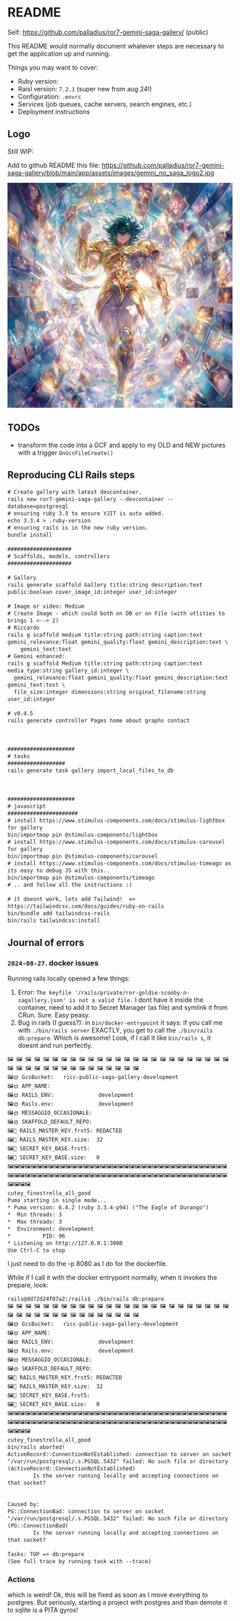 # README

Self: https://github.com/palladius/ror7-gemini-saga-gallery/ (public)

This README would normally document whatever steps are necessary to get the
application up and running.

Things you may want to cover:

* Ruby version:
* Raisl version: `7.2.1` (super new from aug 24!)
* Configuration: `.envrc`
* Services (job queues, cache servers, search engines, etc.)
* Deployment instructions

## Logo

Still WIP:

Add to github README this file: https://github.com/palladius/ror7-gemini-saga-gallery/blob/main/app/assets/images/gemini_no_saga_logo2.jpg

[![Project Logo](https://github.com/palladius/ror7-gemini-saga-gallery/blob/main/app/assets/images/gemini_no_saga_logo2.jpg)](https://github.com/palladius/ror7-gemini-saga-gallery/)

## TODOs

* transform the code into a GCF and apply to my OLD and NEW pictures with a trigger `OnGcsFileCreate()`


## Reproducing CLI Rails steps

```
# Create gallery with latest devcontainer.
rails new ror7-gemini-saga-gallery --devcontainer --database=postgresql
# ensuring ruby 3.3 to ensure YJIT is auto added.
echo 3.3.4 > .ruby-version
# ensuring rails is in the new ruby version.
bundle install

####################
# Scaffolds, models, controllers
####################

# Gallery
rails generate scaffold Gallery title:string description:text public:boolean cover_image_id:integer user_id:integer

# Image or video: Medium
# Create Image - which could both on DB or on File (with utlities to brings 1 <--> 2)
# Riccardo
rails g scaffold medium title:string path:string caption:text gemini_relevance:float gemini_quality:float gemini_description:text \
    gemini_text:text
# Gemini enhanced:
rails g scaffold Medium title:string path:string caption:text media_type:string gallery_id:integer \
  gemini_relevance:float gemini_quality:float gemini_description:text gemini_text:text \
  file_size:integer dimensions:string original_filename:string user_id:integer

# v0.4.5
rails generate controller Pages home about graphs contact



#####################
# tasks
##################
rails generate task gallery import_local_files_to_db



#####################
# javascript
######################
# install https://www.stimulus-components.com/docs/stimulus-lightbox for gallery
bin/importmap pin @stimulus-components/lightbox
# install https://www.stimulus-components.com/docs/stimulus-carousel for gallery
bin/importmap pin @stimulus-components/carousel
# install https://www.stimulus-components.com/docs/stimulus-timeago as its easy to debug JS with this..
bin/importmap pin @stimulus-components/timeago
# .. and follow all the instructions :)

# it doesnt work, lets add Tailwind!  => https://tailwindcss.com/docs/guides/ruby-on-rails
bin/bundle add tailwindcss-rails
bin/rails tailwindcss:install
```
## Journal of errors

### `2024-08-27`. docker issues

Running rails locally opened a few things:
1. Error: `The keyfile '/rails/private/ror-goldie-scooby-n-sagallery.json' is not a valid file.` I dont have it inside the container, need to add it to Secret Manager (as file) and symlink it from CRun. Sure. Easy peasy.
2. Bug in rails (I guess?):  in `bin/docker-entrypoint` it says: if you call me with `./bin/rails server` EXACTLY, you get to call the `./bin/rails db:prepare`. Which is awesome! Look, if I call it like `bin/rails s`, it doesnt and run perfectly.

```
🖼️ 🖼️ 🖼️ 🖼️ 🖼️ 🖼️ 🖼️ 🖼️ 🖼️ 🖼️ 🖼️ 🖼️ 🖼️ 🖼️ 🖼️ 🖼️ 🖼️ 🖼️ 🖼️ 🖼️ 🖼️ 🖼️ 🖼️ 🖼️ 🖼️ 🖼️ 🖼️ 🖼️ 🖼️ 🖼️ 🖼️ 🖼️ 🖼️ 🖼️ 🖼️ 🖼️ 🖼️ 🖼️ 🖼️ 🖼️
🖼️🌞 GcsBucket:   ricc-public-saga-gallery-development
🖼️🌞 APP_NAME:
🖼️🌞 RAILS_ENV:              development
🖼️🌞 Rails.env:              development
🖼️🌞 MESSAGGIO_OCCASIONALE:
🖼️🌞 SKAFFOLD_DEFAULT_REPO:
🖼️🔑 RAILS_MASTER_KEY.frst5: REDACTED
🖼️🔑 RAILS_MASTER_KEY.size:  32
🖼️🔑 SECRET_KEY_BASE.frst5:
🖼️🔑 SECRET_KEY_BASE.size:   0
🖼️🖼️🖼️🖼️🖼️🖼️🖼️🖼️🖼️🖼️🖼️🖼️🖼️🖼️🖼️🖼️🖼️🖼️🖼️🖼️🖼️🖼️🖼️🖼️🖼️🖼️🖼️🖼️🖼️🖼️🖼️🖼️🖼️🖼️🖼️🖼️🖼️🖼️🖼️🖼️🖼️🖼️🖼️🖼️🖼️🖼️🖼️🖼️🖼️🖼️🖼️🖼️🖼️🖼️🖼️🖼️🖼️🖼️🖼️🖼️🖼️🖼️🖼️🖼️🖼️🖼️🖼️🖼️🖼️🖼️🖼️🖼️🖼️🖼️🖼️🖼️🖼️🖼️🖼️🖼️
cutey_finestrella_all_good
Puma starting in single mode...
* Puma version: 6.4.2 (ruby 3.3.4-p94) ("The Eagle of Durango")
*  Min threads: 3
*  Max threads: 3
*  Environment: development
*          PID: 96
* Listening on http://127.0.0.1:3000
Use Ctrl-C to stop
```

I just need to do the -p 8080 as I do for the dockerfile.

While if I call it with the docker entrypoint normally, when it invokes the prepare, look:

```
rails@dd72d24f07a2:/rails$ ./bin/rails db:prepare
🖼️ 🖼️ 🖼️ 🖼️ 🖼️ 🖼️ 🖼️ 🖼️ 🖼️ 🖼️ 🖼️ 🖼️ 🖼️ 🖼️ 🖼️ 🖼️ 🖼️ 🖼️ 🖼️ 🖼️ 🖼️ 🖼️ 🖼️ 🖼️ 🖼️ 🖼️ 🖼️ 🖼️ 🖼️ 🖼️ 🖼️ 🖼️ 🖼️ 🖼️ 🖼️ 🖼️ 🖼️ 🖼️ 🖼️ 🖼️
🖼️🌞 GcsBucket:   ricc-public-saga-gallery-development
🖼️🌞 APP_NAME:
🖼️🌞 RAILS_ENV:              development
🖼️🌞 Rails.env:              development
🖼️🌞 MESSAGGIO_OCCASIONALE:
🖼️🌞 SKAFFOLD_DEFAULT_REPO:
🖼️🔑 RAILS_MASTER_KEY.frst5: REDACTED
🖼️🔑 RAILS_MASTER_KEY.size:  32
🖼️🔑 SECRET_KEY_BASE.frst5:
🖼️🔑 SECRET_KEY_BASE.size:   0
🖼️🖼️🖼️🖼️🖼️🖼️🖼️🖼️🖼️🖼️🖼️🖼️🖼️🖼️🖼️🖼️🖼️🖼️🖼️🖼️🖼️🖼️🖼️🖼️🖼️🖼️🖼️🖼️🖼️🖼️🖼️🖼️🖼️🖼️🖼️🖼️🖼️🖼️🖼️🖼️🖼️🖼️🖼️🖼️🖼️🖼️🖼️🖼️🖼️🖼️🖼️🖼️🖼️🖼️🖼️🖼️🖼️🖼️🖼️🖼️🖼️🖼️🖼️🖼️🖼️🖼️🖼️🖼️🖼️🖼️🖼️🖼️🖼️🖼️🖼️🖼️🖼️🖼️🖼️🖼️
cutey_finestrella_all_good
bin/rails aborted!
ActiveRecord::ConnectionNotEstablished: connection to server on socket "/var/run/postgresql/.s.PGSQL.5432" failed: No such file or directory (ActiveRecord::ConnectionNotEstablished)
        Is the server running locally and accepting connections on that socket?


Caused by:
PG::ConnectionBad: connection to server on socket "/var/run/postgresql/.s.PGSQL.5432" failed: No such file or directory (PG::ConnectionBad)
        Is the server running locally and accepting connections on that socket?

Tasks: TOP => db:prepare
(See full trace by running task with --trace)
```

### Actions

which is weird! Ok, this will be fixed as soon as I move everything to postgres.
But seriously, starting a project with postgres and than demote it to sqlite is a PITA gyros!
